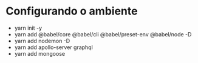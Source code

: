 # Configurando o ambiente
- yarn init -y
- yarn add @babel/core @babel/cli @babel/preset-env @babel/node -D
- yarn add nodemon -D
- yarn add apollo-server graphql
- yarn add mongoose